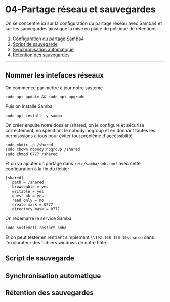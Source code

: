 # 04-Partage réseau et sauvegardes

On se concentre ici sur la configuration du partage réseau avec Samba4 et sur les sauvegardes ainsi que la mise en place de politique de rétentions.

1. [Configuration du partage Samba4](#Configuration-du-partage-Samba4)
2. [Script de sauvegarde](#Script-de-sauvegarde)
3. [Synchronisation automatique](#Synchronisation-automatique)
4. [Rétention des sauvegardes](#Rétention-des-sauvegardes)

---


## Nommer les intefaces réseaux

On commence par mettre à jour notre système

```
sudo apt update && sudo apt upgrade
```


Puis on installe Samba

```
sudo apt install -y samba
```

On créer ensuite notre dossier /shared, on le configure et sécurise correctement, en spécifiant le nobody:nogroup et en donnant toutes les permisssions à tous pour éviter tout problème d'accéssibilité

```
sudo mkdir -p /shared
sudo chown nobody:nogroup /shared
sudo chmod 0777 /shared
```

Et on va ajouter un partage dans ```/etc/samba/smb.conf``` avec cette configuration à la fin du fichier :

```
[shared]
   path = /shared
   browseable = yes
   writable = yes
   guest ok = yes
   read only = no
   create mask = 0777
   directory mask = 0777
```

On redémarre le service Samba

```
sudo systemctl restart smbd
```

Et on peut tester en rentrant simplement ```\\192.168.150.10\shared``` dans l'explorateur des fichiers windows de notre hôte.



## Script de sauvegarde




## Synchronisation automatique




## Rétention des sauvegardes




